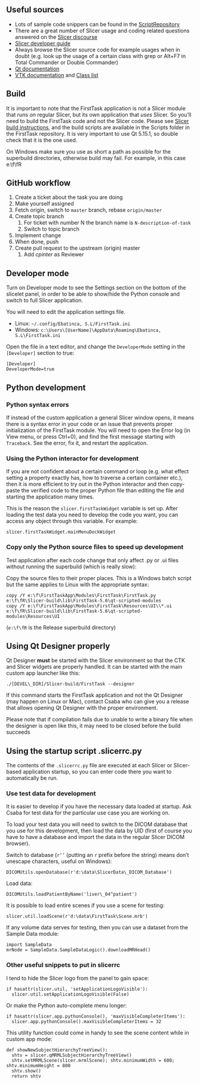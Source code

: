 ﻿## Useful sources

- Lots of sample code snippers can be found in the [ScriptRepository](https://www.slicer.org/wiki/Documentation/Nightly/ScriptRepository)
- There are a great number of Slicer usage and coding related questions answered on the [Slicer discourse](https://discourse.slicer.org/)
- [Slicer developer guide](https://slicer.readthedocs.io/en/latest/developer_guide/index.html)
- Always browse the Slicer source code for example usages when in doubt
  (e.g. look up the usage of a certain class with grep or Alt+F7 in Total Commander or Double Commander)
- [Qt documentation](https://doc.qt.io/qt-5/)
- [VTK documentation](https://vtk.org/documentation/) and [Class list](https://vtk.org/doc/nightly/html/classes.html)

## Build

It is important to note that the FirstTask application is not a Slicer module that *runs on* regular Slicer, but its own application that *uses* Slicer. So you’ll need to build the FirstTask code and not the Slicer code. Please see [Slicer build instructions](https://slicer.readthedocs.io/en/latest/developer_guide/build_instructions/index.html), and the build scripts are available in the Scripts folder in the FirstTask repository. It is very important to use Qt 5.15.1, so double check that it is the one used.

On Windows make sure you use as short a path as possible for the superbuild directories, otherwise build may fail. For example, in this case e:\f\fR

## GitHub workflow
1. Create a ticket about the task you are doing
1. Make yourself assigned
1. Fetch origin, switch to `master` branch, rebase `origin/master`
1. Create topic branch
   1. For ticket with number N the branch name is `N-description-of-task`
   1. Switch to topic branch
1. Implement change
1. When done, push
1. Create pull request to the upstream (origin) master
   1. Add *cpinter* as Reviewer

## Developer mode
Turn on Developer mode to see the Settings section on the bottom of the slicelet panel, in order to be able to show/hide the Python console and switch to full Slicer application.

You will need to edit the application settings file.

- Linux: `~/.config/Ebatinca, S.L/FirstTask.ini`
- Windows: `c:\Users\[UserName]\AppData\Roaming\Ebatinca, S.L\FirstTask.ini`

Open the file in a text editor, and change the `DeveloperMode` setting in the `[Developer]` section to true:
```
[Developer]
DeveloperMode=true
```

## Python development

### Python syntax errors

If instead of the custom application a general Slicer window opens, it means there is a syntax error in your code or an issue that prevents proper initialization of the FirstTask module. You will need to open the Error log (in View menu, or press Ctrl+0), and find the first message starting with `Traceback`. See the error, fix it, and restart the application.

### Using the Python interactor for development

If you are not confident about a certain command or loop (e.g. what effect setting a property exactly has, how to traverse a certain container etc.), then it is more efficient to try out in the Python interactor and then copy-paste the verified code to the proper Python file than editing the file and starting the application many times.

This is the reason the `slicer.firstTaskWidget` variable is set up. After loading the test data you need to develop the code you want, you can access any object through this variable. For example:

`slicer.firstTaskWidget.mainMenuDockWidget`

### Copy only the Python source files to speed up development

Test application after each code change that only affect .py or .ui files without running the superbuild (which is really slow):

Copy the source files to their proper places. This is a Windows batch script but the same applies to Linux with the appropriate syntax:
```
copy /Y e:\f\FirstTaskApp\Modules\FirstTask\FirstTask.py e:\f\fR\Slicer-build\lib\FirstTask-5.6\qt-scripted-modules
copy /Y e:\f\FirstTaskApp\Modules\FirstTask\Resources\UI\\*.ui e:\f\fR\Slicer-build\lib\FirstTask-5.6\qt-scripted-modules\Resources\UI
```
(`e:\f\fR` is the Release superbuild directory)

## Using Qt Designer properly

Qt Designer **must** be started with the Slicer environment so that the CTK and Slicer widgets are properly handled. It can be started with the main custom app launcher like this:

`./[DEVEL\_DIR]/Slicer-build/FirstTask --designer`

If this command starts the FirstTask application and not the Qt Designer (may happen on Linux or Mac), contact Csaba who can give you a release that allows opening Qt Designer with the proper environment.

Please note that if compilation fails due to unable to write a binary file when the designer is open like this, it may need to be closed before the build succeeds

## Using the startup script .slicerrc.py

The contents of the `.slicerrc.py` file are executed at each Slicer or Slicer-based application startup, so you can enter code there you want to automatically be run.

### Use test data for development

It is easier to develop if you have the necessary data loaded at startup. Ask Csaba for test data for the particular use case you are working on.

To load your test data you will need to switch to the DICOM database that you use for this development, then load the data by UID (first of course you have to have a database and import the data in the regular Slicer DICOM browser).

Switch to database (`r’’` (putting an `r` prefix before the string) means don’t unescape characters, useful on Windows):

`DICOMUtils.openDatabase(r'd:\data\SlicerData\_DICOM_Database')`

Load data:

`DICOMUtils.loadPatientByName('liver\_04^patient')`

It is possible to load entire scenes if you use a scene for testing:

`slicer.util.loadScene(r'd:\data\FirstTask\Scene.mrb')`

If any volume data serves for testing, then you can use a dataset from the Sample Data module:

```
import SampleData
mrNode = SampleData.SampleDataLogic().downloadMRHead()
```

### Other useful snippets to put in slicerrc

I tend to hide the Slicer logo from the panel to gain space:

```
if hasattr(slicer.util, 'setApplicationLogoVisible'):
  slicer.util.setApplicationLogoVisible(False)
```

Or make the Python auto-complete menu longer:

```
if hasattr(slicer.app.pythonConsole(), 'maxVisibleCompleterItems'):
  slicer.app.pythonConsole().maxVisibleCompleterItems = 32
```

This utility function could come in handy to see the scene content while in custom app mode:

```
def showNewSubjectHierarchyTreeView():
  shtv = slicer.qMRMLSubjectHierarchyTreeView()
  shtv.setMRMLScene(slicer.mrmlScene); shtv.minimumWidth = 600; shtv.minimumHeight = 800
  shtv.show()
  return shtv
```
